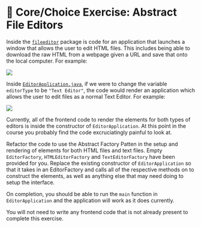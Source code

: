# 📂 Core/Choice Exercise: Abstract File Editors

Inside the [`fileeditor`](/src/main/java/fileeditor/) package is code for an application that launches a window that allows the user to edit HTML files. This includes being able to download the raw HTML from a webpage given a URL and save that onto the local computer. For example:

![](/images/FileEditor.png)

Inside [`EditorApplication.java`](/src/main/java/fileeditor/EditorApplication.java), if we were to change the variable `editorType` to be `"Text Editor"`, the code would render an application which allows the user to edit files as a normal Text Editor. For example:

![](/images/FileEditor2.png)

Currently, all of the frontend code to render the elements for both types of editors is inside the constructor of `EditorApplication`. At this point in the course you probably find the code excruciatingly painful to look at.

Refactor the code to use the Abstract Factory Patten in the setup and rendering of elements for both HTML files and text files. Empty `EditorFactory`, `HTMLEditorFactory` and `TextEditorFactory` have been provided for you. Replace the existing constructor of `EditorApplication` so that it takes in an EditorFactory and calls all of the respective methods on to construct the elements, as well as anything else that may need doing to setup the interface.

On completion, you should be able to run the `main` function in `EditorApplication` and the application will work as it does currently.

You will not need to write any frontend code that is not already present to complete this exercise.
